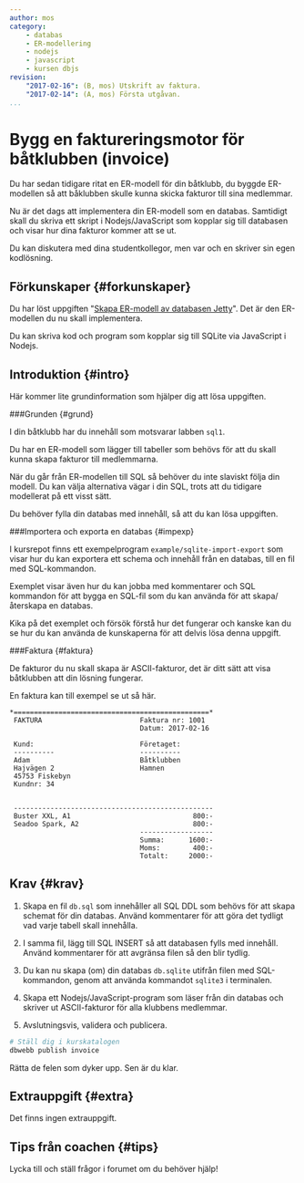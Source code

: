 ```yaml
---
author: mos
category:
    - databas
    - ER-modellering
    - nodejs
    - javascript
    - kursen dbjs
revision:
    "2017-02-16": (B, mos) Utskrift av faktura.
    "2017-02-14": (A, mos) Första utgåvan.
...
```

Bygg en faktureringsmotor för båtklubben (invoice)
==================================

Du har sedan tidigare ritat en ER-modell för din båtklubb, du byggde ER-modellen så att båklubben skulle kunna skicka fakturor till sina medlemmar.

Nu är det dags att implementera din ER-modell som en databas. Samtidigt skall du skriva ett skript i Nodejs/JavaScript som kopplar sig till databasen och visar hur dina fakturor kommer att se ut.

Du kan diskutera med dina studentkollegor, men var och en skriver sin egen kodlösning.

<!--more-->



Förkunskaper {#forkunskaper}
-----------------------

Du har löst uppgiften "[Skapa ER-modell av databasen Jetty](uppgift/skapa-er-modell-av-databasen-jetty)". Det är den ER-modellen du nu skall implementera.

Du kan skriva kod och program som kopplar sig till SQLite via JavaScript i Nodejs.



Introduktion {#intro}
-----------------------

Här kommer lite grundinformation som hjälper dig att lösa uppgiften.



###Grunden {#grund}

I din båtklubb har du innehåll som motsvarar labben `sql1`.

Du har en ER-modell som lägger till tabeller som behövs för att du skall kunna skapa fakturor till medlemmarna.

När du går från ER-modellen till SQL så behöver du inte slaviskt följa din modell. Du kan välja alternativa vägar i din SQL, trots att du tidigare modellerat på ett visst sätt.

Du behöver fylla din databas med innehåll, så att du kan lösa uppgiften.



###Importera och exporta en databas {#impexp}

I kursrepot finns ett exempelprogram `example/sqlite-import-export` som visar hur du kan exportera ett schema och innehåll från en databas, till en fil med SQL-kommandon.

Exemplet visar även hur du kan jobba med kommentarer och SQL kommandon för att bygga en SQL-fil som du kan använda för att skapa/återskapa en databas.

Kika på det exemplet och försök förstå hur det fungerar och kanske kan du se hur du kan använda de kunskaperna för att delvis lösa denna uppgift.



###Faktura {#faktura}

De fakturor du nu skall skapa är ASCII-fakturor, det är ditt sätt att visa båtklubben att din lösning fungerar.

En faktura kan till exempel se ut så här.

```text
*================================================*
 FAKTURA                        Faktura nr: 1001
                                Datum: 2017-02-16

 Kund:                          Företaget:
 ----------                     ----------
 Adam                           Båtklubben
 Hajvägen 2                     Hamnen
 45753 Fiskebyn
 Kundnr: 34


 -------------------------------------------------
 Buster XXL, A1                              800:-
 Seadoo Spark, A2                            800:-
                                ------------------
                                Summa:      1600:-
                                Moms:        400:-
                                Totalt:     2000:-
```



Krav {#krav}
-----------------------

1. Skapa en fil `db.sql` som innehåller all SQL DDL som behövs för att skapa schemat för din databas. Använd kommentarer för att göra det tydligt vad varje tabell skall innehålla.

1. I samma fil, lägg till SQL INSERT så att databasen fylls med innehåll. Använd kommentarer för att avgränsa filen så den blir tydlig.

1. Du kan nu skapa (om) din databas `db.sqlite` utifrån filen med SQL-kommandon, genom att använda kommandot `sqlite3` i terminalen.

1. Skapa ett Nodejs/JavaScript-program som läser från din databas och skriver ut ASCII-fakturor för alla klubbens medlemmar.

1. Avslutningsvis, validera och publicera.

```bash
# Ställ dig i kurskatalogen
dbwebb publish invoice
```

Rätta de felen som dyker upp. Sen är du klar.



Extrauppgift {#extra}
-----------------------

Det finns ingen extrauppgift.



Tips från coachen {#tips}
-----------------------

Lycka till och ställ frågor i forumet om du behöver hjälp!

